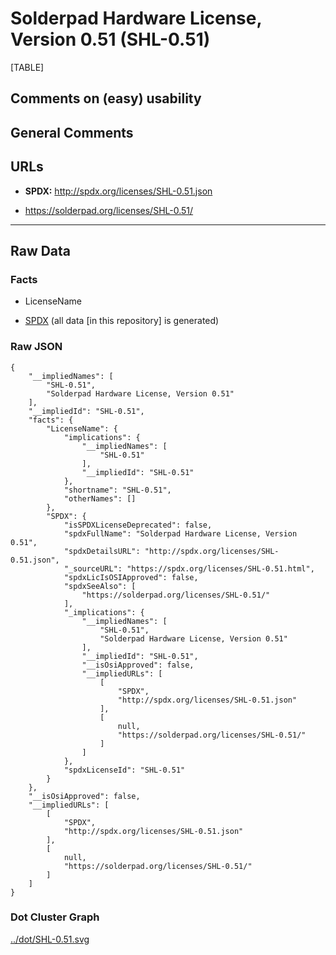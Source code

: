 Solderpad Hardware License, Version 0.51 (SHL-0.51)
===================================================

[TABLE]

Comments on (easy) usability
----------------------------

General Comments
----------------

URLs
----

-   **SPDX:** http://spdx.org/licenses/SHL-0.51.json

-   https://solderpad.org/licenses/SHL-0.51/

------------------------------------------------------------------------

Raw Data
--------

### Facts

-   LicenseName

-   [SPDX](https://spdx.org/licenses/SHL-0.51.html "SPDX") (all data
    \[in this repository\] is generated)

### Raw JSON

    {
        "__impliedNames": [
            "SHL-0.51",
            "Solderpad Hardware License, Version 0.51"
        ],
        "__impliedId": "SHL-0.51",
        "facts": {
            "LicenseName": {
                "implications": {
                    "__impliedNames": [
                        "SHL-0.51"
                    ],
                    "__impliedId": "SHL-0.51"
                },
                "shortname": "SHL-0.51",
                "otherNames": []
            },
            "SPDX": {
                "isSPDXLicenseDeprecated": false,
                "spdxFullName": "Solderpad Hardware License, Version 0.51",
                "spdxDetailsURL": "http://spdx.org/licenses/SHL-0.51.json",
                "_sourceURL": "https://spdx.org/licenses/SHL-0.51.html",
                "spdxLicIsOSIApproved": false,
                "spdxSeeAlso": [
                    "https://solderpad.org/licenses/SHL-0.51/"
                ],
                "_implications": {
                    "__impliedNames": [
                        "SHL-0.51",
                        "Solderpad Hardware License, Version 0.51"
                    ],
                    "__impliedId": "SHL-0.51",
                    "__isOsiApproved": false,
                    "__impliedURLs": [
                        [
                            "SPDX",
                            "http://spdx.org/licenses/SHL-0.51.json"
                        ],
                        [
                            null,
                            "https://solderpad.org/licenses/SHL-0.51/"
                        ]
                    ]
                },
                "spdxLicenseId": "SHL-0.51"
            }
        },
        "__isOsiApproved": false,
        "__impliedURLs": [
            [
                "SPDX",
                "http://spdx.org/licenses/SHL-0.51.json"
            ],
            [
                null,
                "https://solderpad.org/licenses/SHL-0.51/"
            ]
        ]
    }

### Dot Cluster Graph

[../dot/SHL-0.51.svg](../dot/SHL-0.51.svg "../dot/SHL-0.51.svg")
